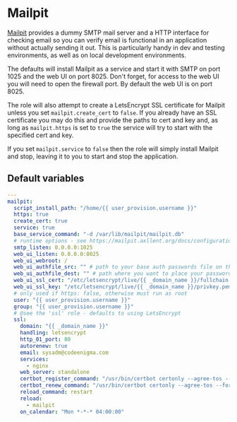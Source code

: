 # Mailpit
[Mailpit](https://mailpit.axllent.org) provides a dummy SMTP mail server and a HTTP interface for checking email so you can verify email is functional in an application without actually sending it out. This is particularly handy in dev and testing environments, as well as on local development environments.

The defaults will install Mailpit as a service and start it with SMTP on port 1025 and the web UI on port 8025. Don't forget, for access to the web UI you will need to open the firewall port. By default the web UI is on port 8025.

The role will also attempt to create a LetsEncrypt SSL certificate for Mailpit unless you set `mailpit.create_cert` to `false`. If you already have an SSL certificate you may do this and provide the paths to cert and key and, as long as `mailpit.https` is set to `true` the service will try to start with the specified cert and key.

If you set `mailpit.service` to `false` then the role will simply install Mailpit and stop, leaving it to you to start and stop the application.

<!--TOC-->
<!--ENDTOC-->

<!--ROLEVARS-->
## Default variables
```yaml
---
mailpit:
  script_install_path: "/home/{{ user_provision.username }}"
  https: true
  create_cert: true
  service: true
  base_service_command: "-d /var/lib/mailpit/mailpit.db"
  # runtime options - see https://mailpit.axllent.org/docs/configuration/runtime-options/
  smtp_listen: 0.0.0.0:1025
  web_ui_listen: 0.0.0.0:8025
  web_ui_webroot: /
  web_ui_authfile_src: "" # path to your base auth passwords file on the Ansible controller - see https://mailpit.axllent.org/docs/configuration/http-authentication/
  web_ui_authfile_dest: "" # path where you want to place your passwords file on the target - leave empty for no basic auth
  web_ui_ssl_cert: "/etc/letsencrypt/live/{{ _domain_name }}/fullchain.pem"
  web_ui_ssl_key: "/etc/letsencrypt/live/{{ _domain_name }}/privkey.pem"
  # only used if https: false, otherwise must run as root
  user: "{{ user_provision.username }}"
  group: "{{ user_provision.username }}"
  # @see the 'ssl' role - defaults to using LetsEncrypt
  ssl:
    domain: "{{ _domain_name }}"
    handling: letsencrypt
    http_01_port: 80
    autorenew: true
    email: sysadm@codeenigma.com
    services:
      - nginx
    web_server: standalone
    certbot_register_command: "/usr/bin/certbot certonly --agree-tos --preferred-challenges http -n"
    certbot_renew_command: "/usr/bin/certbot certonly --agree-tos --force-renew"
    reload_command: restart
    reload:
      - mailpit
    on_calendar: "Mon *-*-* 04:00:00"

```

<!--ENDROLEVARS-->
